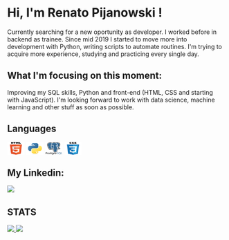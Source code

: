 <h1>Hi, I'm Renato Pijanowski !</h1>

Currently searching for a new oportunity as developer. I worked before in backend as trainee.
Since mid 2019 I started to move more into development with Python, writing scripts to automate routines. I'm trying to acquire more experience, studying and
practicing every single day.

<h2>What I'm focusing on this moment:</h2>

Improving my SQL skills, Python and front-end (HTML, CSS and starting with JavaScript). I'm looking forward to work with data science, machine learning and other
stuff as soon as possible.

<h2>Languages</h2>
<div style="display: inline_block">
  <img align="center" alt="Renato_HTML" height="30" width="40"   src="https://raw.githubusercontent.com/devicons/devicon/1119b9f84c0290e0f0b38982099a2bd027a48bf1/icons/html5/html5-original-wordmark.svg">
  <img align="center" alt="Renato_PYTHON" height="30" width="40" src="https://raw.githubusercontent.com/devicons/devicon/1119b9f84c0290e0f0b38982099a2bd027a48bf1/icons/python/python-original.svg">
  <img align="center" alt="Renato_PSQL" height="30" width="40" src="https://raw.githubusercontent.com/devicons/devicon/1119b9f84c0290e0f0b38982099a2bd027a48bf1/icons/postgresql/postgresql-original-wordmark.svg">
  <img align="center" alt="Renato_PSQL" height="30" width="40" src="https://raw.githubusercontent.com/devicons/devicon/1119b9f84c0290e0f0b38982099a2bd027a48bf1/icons/css3/css3-original-wordmark.svg">
</div> 

<h2>My Linkedin:</h2>
<div>
  <a href="https://www.linkedin.com/in/renato-pijanowski-b2697b1b0/"><img src="https://img.shields.io/badge/LinkedIn-0077B5?style=for-the-badge&logo=linkedin&logoColor=white)](https://img.shields.io/badge/LinkedIn-0077B5?style=for-the-badge&logo=linkedin&logoColor=white"></a>
</div>

<h2>STATS</h2>
<div align="left">
  <a href="https://github.com/renato-pijanowski">
  <img height="180em" src="https://github-readme-stats.vercel.app/api?username=renato-pijanowski&show_icons=true&theme=dracula&include_all_commits=true&count_private=true"/>
  <img height="180em" src="https://github-readme-stats.vercel.app/api/top-langs/?username=renato-pijanowski&layout=compact&langs_count=5&theme=dracula"/>
</div>
</div>
</div>
